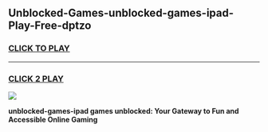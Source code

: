 
## Unblocked-Games-unblocked-games-ipad-Play-Free-dptzo
<h3>
<a href="https://premium76.site?title=unblocked-games-ipad&ref=18A1">CLICK TO PLAY</a></h3>
<hr>

<h3>
<a href="https://premium76.site?title=unblocked-games-ipad&ref=18A1">CLICK 2 PLAY</a>
  
</h3>

<a href="https://premium76.site?title=unblocked-games-ipad&ref=18A1"><img src="https://clearcache.store/games.png"></a>


**unblocked-games-ipad games unblocked: Your Gateway to Fun and Accessible Online Gaming**
